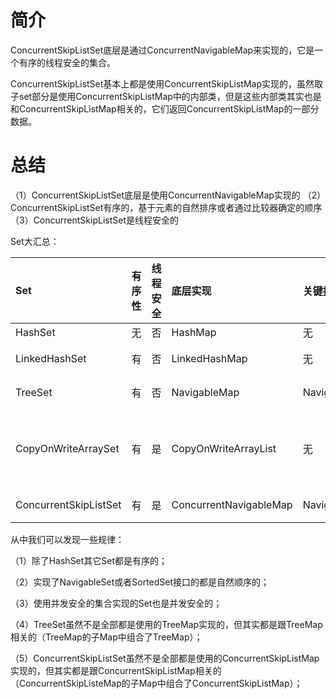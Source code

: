 # 简介
ConcurrentSkipListSet底层是通过ConcurrentNavigableMap来实现的，它是一个有序的线程安全的集合。

ConcurrentSkipListSet基本上都是使用ConcurrentSkipListMap实现的，虽然取子set部分是使用ConcurrentSkipListMap中的内部类，但是这些内部类其实也是和ConcurrentSkipListMap相关的，它们返回ConcurrentSkipListMap的一部分数据。

# 总结
（1）ConcurrentSkipListSet底层是使用ConcurrentNavigableMap实现的
（2）ConcurrentSkipListSet有序的，基于元素的自然排序或者通过比较器确定的顺序
（3）ConcurrentSkipListSet是线程安全的

Set大汇总：

Set 	|有序性 |	线程安全 |	底层实现 |	关键接口 |	特点|
|:-|:-|:-|:-|:-|:-|
HashSet |	无| 	否 |	HashMap| 	无 |	简单|
LinkedHashSet |	有 |	否 |	LinkedHashMap| 	无 |	插入顺序|
TreeSet |	有 |	否 |	NavigableMap |	NavigableSet |	自然顺序|
CopyOnWriteArraySet |	有 |	是 |	CopyOnWriteArrayList |	无 |	插入顺序，读写分离|
ConcurrentSkipListSet| 	有 |	是 |	ConcurrentNavigableMap 	|NavigableSet| 	自然顺序|

从中我们可以发现一些规律：

（1）除了HashSet其它Set都是有序的；

（2）实现了NavigableSet或者SortedSet接口的都是自然顺序的；

（3）使用并发安全的集合实现的Set也是并发安全的；

（4）TreeSet虽然不是全部都是使用的TreeMap实现的，但其实都是跟TreeMap相关的（TreeMap的子Map中组合了TreeMap）；

（5）ConcurrentSkipListSet虽然不是全部都是使用的ConcurrentSkipListMap实现的，但其实都是跟ConcurrentSkipListMap相关的（ConcurrentSkipListeMap的子Map中组合了ConcurrentSkipListMap）；
